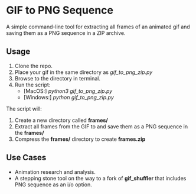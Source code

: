 # GIF to PNG Sequence

A simple command-line tool for extracting all frames of an animated gif and saving them as a PNG sequence in a ZIP archive.

## Usage

1. Clone the repo.
2. Place your gif in the same directory as _gif_to_png_zip.py_
3. Browse to the directory in terminal.
4. Run the script:
    - [MacOS:] _python3 gif_to_png_zip.py_
    - [Windows:] _python gif_to_png_zip.py_

The script will:
1. Create a new directory called **frames/**
2. Extract all frames from the GIF to and save them as a PNG sequence in the **frames/**
3. Compress the **frames/** directory to create **frames.zip**

## Use Cases
- Animation research and analysis.
- A stepping stone tool on the way to a fork of **gif_shuffler** that includes PNG sequence as an i/o option.
